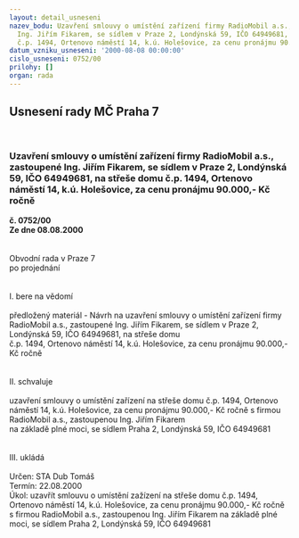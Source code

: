 ```yaml
---
layout: detail_usneseni
nazev_bodu: Uzavření smlouvy o umístění zařízení firmy RadioMobil a.s., zastoupené
  Ing. Jiřím Fikarem, se sídlem v Praze 2, Londýnská 59, IČO 64949681, na střeše domu
  č.p. 1494, Ortenovo náměstí 14, k.ú. Holešovice, za cenu pronájmu 90.000,- Kč ročně
datum_vzniku_usneseni: '2000-08-08 00:00:00'
cislo_usneseni: 0752/00
prilohy: []
organ: rada
---
```

<div id="ucUsn_pList" class="usn">
	<span><h2>Usnesení rady MČ Praha 7 </h2>
<br></span><div class="standBody">
<span><h3>Uzavření smlouvy o umístění zařízení firmy RadioMobil a.s., zastoupené Ing. Jiřím Fikarem, se sídlem v Praze 2, Londýnská 59, IČO 64949681, na střeše domu č.p. 1494, Ortenovo náměstí 14, k.ú. Holešovice, za cenu pronájmu 90.000,- Kč ročně</h3></span><div class="center">
		<strong>č. 0752/00</strong><br>
	</div>
<div class="center">
		<strong>Ze dne 08.08.2000</strong><br><br>
	</div>     <br>Obvodní rada v Praze 7<br>po projednání<br><br><br>I.	bere na vědomí<br><br> předložený materiál - Návrh na uzavření smlouvy o umístění zařízení firmy RadioMobil a.s., zastoupené Ing. Jiřím Fikarem, se sídlem v Praze 2, Londýnská 59, IČO 64949681, na střeše domu <br>č.p. 1494, Ortenovo náměstí 14, k.ú. Holešovice, za cenu pronájmu 90.000,- Kč ročně	<br><br><br>II.	schvaluje <br><br>uzavření smlouvy o umístění zařízení na střeše domu č.p. 1494, Ortenovo náměstí 14, k.ú. Holešovice, za cenu pronájmu 90.000,- Kč ročně s firmou RadioMobil a.s., zastoupenou Ing. Jiřím Fikarem <br>na základě plné moci, se sídlem Praha 2, Londýnská 59, IČO 64949681<br><br><br>III.	ukládá <br><br> Určen:	     	STA Dub Tomáš<br>Termín: 22.08.2000<br>Úkol:	uzavřít smlouvu o umístění zažízení na střeše domu č.p. 1494, Ortenovo náměstí 14, k.ú. Holešovice, za cenu pronájmu 90.000,- Kč ročně s firmou RadioMobil a.s., zastoupenou Ing. Jiřím Fikarem na základě plné moci, se sídlem Praha 2, Londýnská 59, IČO 64949681<br>
</div>
</div>
